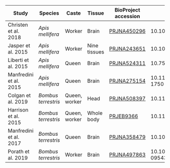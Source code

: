 | Study                  | Species             | Caste         | Tissue       | BioProject accession                                                              | DOI                        |
|------------------------|---------------------|---------------|--------------|-------------------------------------------------------------------|----------------------------|
| Christen et al. 2018   | *Apis mellifera*    | Worker        | Brain        | [PRJNA450296](https://www.ebi.ac.uk/ena/browser/view/PRJNA450296) | 10.1021/acs.est.8b01801    |
| Jasper et al. 2015     | *Apis mellifera*    | Worker        | Nine tissues | [PRJNA243651](https://www.ebi.ac.uk/ena/browser/view/PRJNA243651) | 10.1093/molbev/msu292      |
| Liberti et al. 2015    | *Apis mellifera*    | Queen         | Brain        | [PRJNA524311](https://www.ebi.ac.uk/ena/browser/view/PRJNA524311) | 10.7554/eLife.45009        |
| Manfredini et al. 2015 | *Apis mellifera*    | Queen         | Brain        | [PRJNA275154](https://www.ebi.ac.uk/ena/browser/view/PRJNA275154) | 10.1186/s12864-015-1750-7  |
| Colgan et al. 2019     | *Bombus terrestris* | Queen, worker | Head         | [PRJNA508397](https://www.ebi.ac.uk/ena/browser/view/PRJNA508397) | 10.1111/mec.15047          |
| Harrison et al. 2015   | *Bombus terrestris* | Queen, worker | Whole body   | [PRJEB9366](https://www.ebi.ac.uk/ena/browser/view/PRJEB9366)     | 10.1111/mec.13215          |
| Manfredini et al. 2017 | *Bombus terrestris* | Queen         | Brain        | [PRJNA358479](https://www.ebi.ac.uk/ena/browser/view/PRJNA358479) | 10.1093/gbe/evx220         |
| Porath et al. 2019     | *Bombus terrestris* | Worker        | Brain        | [PRJNA497863](https://www.ebi.ac.uk/ena/browser/view/PRJNA497863) | 10.1038/s41467-019-09543-w |